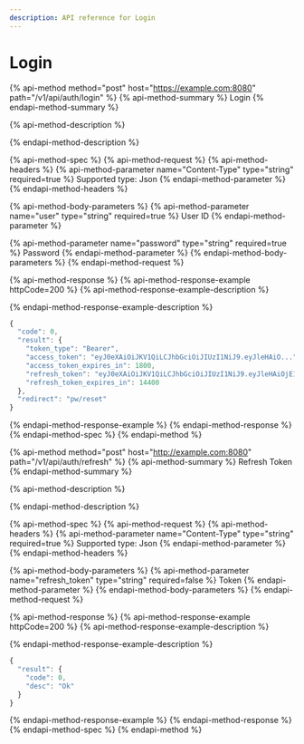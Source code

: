 ```yaml
---
description: API reference for Login
---
```


# Login

{% api-method method="post" host="https://example.com:8080" path="/v1/api/auth/login" %}
{% api-method-summary %}
Login
{% endapi-method-summary %}

{% api-method-description %}

{% endapi-method-description %}

{% api-method-spec %}
{% api-method-request %}
{% api-method-headers %}
{% api-method-parameter name="Content-Type" type="string" required=true %}
Supported type: Json
{% endapi-method-parameter %}
{% endapi-method-headers %}

{% api-method-body-parameters %}
{% api-method-parameter name="user" type="string" required=true %}
User ID
{% endapi-method-parameter %}

{% api-method-parameter name="password" type="string" required=true %}
Password
{% endapi-method-parameter %}
{% endapi-method-body-parameters %}
{% endapi-method-request %}

{% api-method-response %}
{% api-method-response-example httpCode=200 %}
{% api-method-response-example-description %}

{% endapi-method-response-example-description %}

```javascript
{
  "code": 0,
  "result": {
    "token_type": "Bearer",
    "access_token": "eyJ0eXAiOiJKV1QiLCJhbGciOiJIUzI1NiJ9.eyJleHAiO...",
    "access_token_expires_in": 1800,
    "refresh_token": "eyJ0eXAiOiJKV1QiLCJhbGciOiJIUzI1NiJ9.eyJleHAiOjE1NDQxNzcxOTAsI...",
    "refresh_token_expires_in": 14400
  },
  "redirect": "pw/reset"
}
```
{% endapi-method-response-example %}
{% endapi-method-response %}
{% endapi-method-spec %}
{% endapi-method %}



{% api-method method="post" host="http://example.com:8080" path="/v1/api/auth/refresh" %}
{% api-method-summary %}
Refresh Token
{% endapi-method-summary %}

{% api-method-description %}

{% endapi-method-description %}

{% api-method-spec %}
{% api-method-request %}
{% api-method-headers %}
{% api-method-parameter name="Content-Type" type="string" required=true %}
Supported type: Json
{% endapi-method-parameter %}
{% endapi-method-headers %}

{% api-method-body-parameters %}
{% api-method-parameter name="refresh\_token" type="string" required=false %}
Token
{% endapi-method-parameter %}
{% endapi-method-body-parameters %}
{% endapi-method-request %}

{% api-method-response %}
{% api-method-response-example httpCode=200 %}
{% api-method-response-example-description %}

{% endapi-method-response-example-description %}

```javascript
{
  "result": {
    "code": 0,
    "desc": "Ok"
  }
}
```
{% endapi-method-response-example %}
{% endapi-method-response %}
{% endapi-method-spec %}
{% endapi-method %}

